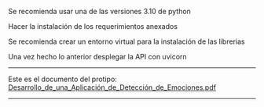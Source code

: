 Se recomienda usar una de las versiones 3.10 de python 

Hacer la instalación de los requerimientos anexados 

Se recomienda crear un entorno virtual para la instalación de las librerias 

Una vez hecho lo anterior desplegar la API con uvicorn 


____________________________________________________________________________
Este es el documento del protipo:
[Desarrollo_de_una_Aplicación_de_Detección_de_Emociones.pdf](https://github.com/user-attachments/files/15522850/Desarrollo_de_una_Aplicacion_de_Deteccion_de_Emociones.pdf)
____________________________________________________________________________
